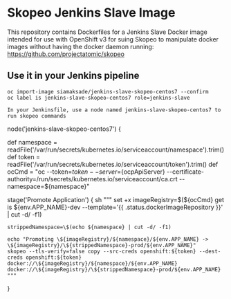 # Skopeo Jenkins Slave Image

This repository contains Dockerfiles for a Jenkins Slave Docker image intended for use with OpenShift v3 for suing Skopeo to manipulate docker images without having the docker daemon running: https://github.com/projectatomic/skopeo


## Use it in your Jenkins pipeline
```
oc import-image siamaksade/jenkins-slave-skopeo-centos7 --confirm
oc label is jenkins-slave-skopeo-centos7 role=jenkins-slave

In your Jenkinsfile, use a node named jenkins-slave-skopeo-centos7 to run skopeo commands

```
node('jenkins-slave-skopeo-centos7') { 

  def namespace = readFile('/var/run/secrets/kubernetes.io/serviceaccount/namespace').trim()
  def token = readFile('/var/run/secrets/kubernetes.io/serviceaccount/token').trim()
  def ocCmd = "oc --token=${token} --server=${ocpApiServer} --certificate-authority=/run/secrets/kubernetes.io/serviceaccount/ca.crt --namespace=${namespace}"

  stage('Promote Application') {
    sh """
    set +x
    imageRegistry=\$(${ocCmd} get is ${env.APP_NAME}-dev --template='{{ .status.dockerImageRepository }}' | cut -d/ -f1)
    
    strippedNamespace=\$(echo ${namespace} | cut -d/ -f1)
    
    echo "Promoting \${imageRegistry}/${namespace}/${env.APP_NAME} -> \${imageRegistry}/\${strippedNamespace}-prod/${env.APP_NAME}"
    skopeo --tls-verify=false copy --src-creds openshift:${token} --dest-creds openshift:${token} docker://\${imageRegistry}/${namespace}/${env.APP_NAME} docker://\${imageRegistry}/\${strippedNamespace}-prod/${env.APP_NAME}
    """
  }

```

